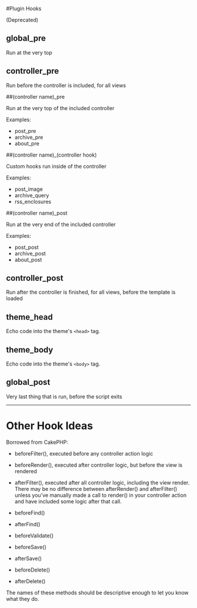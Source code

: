 #Plugin Hooks

(Deprecated)

## global_pre

Run at the very top


## controller_pre

Run before the controller is included, for all views


##(controller name)_pre

Run at the very top of the included controller


Examples:

* post_pre
* archive_pre
* about_pre



##(controller name)_(controller hook)

Custom hooks run inside of the controller

Examples:

* post_image
* archive_query
* rss_enclosures


##(controller name)_post

Run at the very end of the included controller


Examples:

* post_post
* archive_post
* about_post


## controller_post

Run after the controller is finished, for all views,
before the template is loaded

## theme_head

Echo code into the theme's `<head>` tag.

## theme_body

Echo code into the theme's `<body>` tag.

## global_post

Very last thing that is run, before the script exits


------

# Other Hook Ideas
Borrowed from CakePHP:

* beforeFilter(), executed before any controller action logic
* beforeRender(), executed after controller logic, but before the view is rendered
* afterFilter(), executed after all controller logic, including the view render. There may be no difference between afterRender() and afterFilter() unless you’ve manually made a call to render() in your controller action and have included some logic after that call.


* beforeFind()
* afterFind()
* beforeValidate()
* beforeSave()
* afterSave()
* beforeDelete()
* afterDelete()

The names of these methods should be descriptive enough to let you know what they do.
